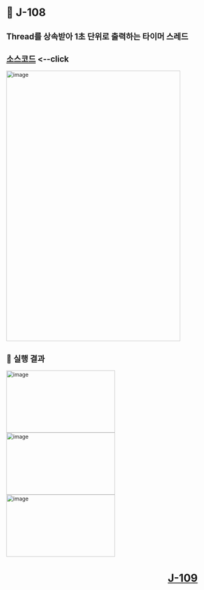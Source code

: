 # 📖 J-108

## Thread를 상속받아 1초 단위로 출력하는 타이머 스레드

[소스코드](./TimerThreadEx.java) <--click
---

<img width="458" height="710" alt="image" src="https://github.com/user-attachments/assets/6fb1a28b-f48e-459f-b8ff-d0870e22589c" />

📘 실행 결과
---

<img width="286" height="163" alt="image" src="https://github.com/user-attachments/assets/eaf797cf-8a09-4bad-a919-fe01bf157b03" />
<img width="286" height="163" alt="image" src="https://github.com/user-attachments/assets/431eb323-21c2-4a0f-9791-7949578edaef" />
<img width="286" height="163" alt="image" src="https://github.com/user-attachments/assets/96bfaf59-48eb-404f-af11-65be60caffd0" />

# <p align="right">[J-109](./J_109.md)</p>
